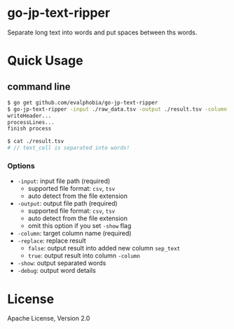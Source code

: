 # go-jp-text-ripper

Separate long text into words and put spaces between ths words.


# Quick Usage

## command line
```sh
$ go get github.com/evalphobia/go-jp-text-ripper
$ go-jp-text-ripper -input ./raw_data.tsv -output ./result.tsv -column text_cell -replace
writeHeader...
processLines...
finish process

$ cat ./result.tsv
# // text_cell is separated into words!
```

### Options

- `-input`: input file path (required)
    - supported file format: `csv`, `tsv`
    - auto detect from the file extension
- `-output`: output file path (required)
    - supported file format: `csv`, `tsv`
    - auto detect from the file extension
    - omit this option if you set `-show` flag
- `-column`: target column name (required)
- `-replace`: replace result
    - `false`: output result into added new column `sep_text`
    - `true`: output result into column `-column`
- `-show`: output separated words
- `-debug`: output word details

# License

Apache License, Version 2.0
